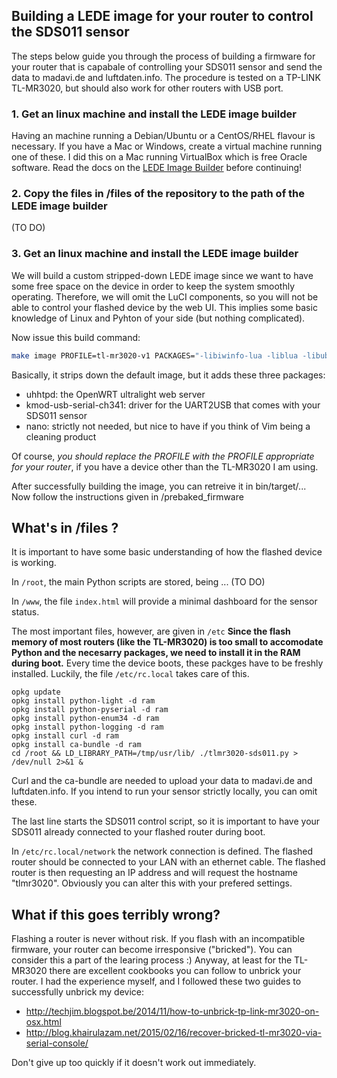 ## Building a LEDE image for your router to control the SDS011 sensor

The steps below guide you through the process of building a firmware for your router that is capabale of controlling your SDS011 sensor and send the data to madavi.de and luftdaten.info. The procedure is tested on a TP-LINK TL-MR3020, but should also work for other routers with USB port.

### 1. Get an linux machine and install the LEDE image builder
Having an machine running a Debian/Ubuntu or a CentOS/RHEL flavour is necessary. If you have a Mac or Windows, create a virtual machine running one of these. I did this on a Mac running VirtualBox which is free Oracle software.
Read the docs on the [LEDE Image Builder](https://lede-project.org/docs/user-guide/imagebuilder) before continuing!

### 2. Copy the files in /files of the repository to the path of the LEDE image builder
(TO DO)

### 3. Get an linux machine and install the LEDE image builder
We will build a custom stripped-down LEDE image since we want to have some free space on the device in order to keep the system smoothly operating. Therefore, we will omit the LuCI components, so you will not be able to control your flashed device by the web UI. This implies some basic knowledge of Linux and Pyhton of your side (but nothing complicated).

Now issue this build command:

```bash
make image PROFILE=tl-mr3020-v1 PACKAGES="-libiwinfo-lua -liblua -libubus-lua -libuci-lua -lua -luci -luci-app-firewall -luci-base -luci-lib-ip -luci-lib-nixio -luci-mod-admin-full -luci-proto-ipv6 -luci-proto-ppp -luci-theme-bootstrap uhttpd kmod-usb-serial-ch341 nano" FILES="files/"
```
Basically, it strips down the default image, but it adds these three packages:
- uhhtpd: the OpenWRT ultralight web server
- kmod-usb-serial-ch341: driver for the UART2USB that comes with your SDS011 sensor
- nano: strictly not needed, but nice to have if you think of Vim being a cleaning product

Of course, _you should replace the PROFILE with the PROFILE appropriate for your router_, if you have a device other than the TL-MR3020 I am using.

After successfully building the image, you can retreive it in bin/target/...
Now follow the instructions given in /prebaked_firmware

## What's in /files ?
It is important to have some basic understanding of how the flashed device is working.

In ```/root```, the main Python scripts are stored, being ... (TO DO)

In  ```/www```, the file ```index.html``` will provide a minimal dashboard for the sensor status.

The most important files, however, are given in ```/etc```
**Since the flash memory of most routers (like the TL-MR3020) is too small to accomodate Python and the necesarry packages, we need to install it in the RAM during boot.**  Every time the device boots, these packges have to be freshly installed.
Luckily, the file ```/etc/rc.local``` takes care of this.

```
opkg update
opkg install python-light -d ram
opkg install python-pyserial -d ram
opkg install python-enum34 -d ram
opkg install python-logging -d ram
opkg install curl -d ram
opkg install ca-bundle -d ram
cd /root && LD_LIBRARY_PATH=/tmp/usr/lib/ ./tlmr3020-sds011.py > /dev/null 2>&1 &
```

Curl and the ca-bundle are needed to upload your data to madavi.de and luftdaten.info. If you intend to run your sensor strictly locally, you can omit these.

The last line starts the SDS011 control script, so it is important to have your SDS011 already connected to your flashed router during boot.

In ```/etc/rc.local/network``` the network connection is defined. The flashed router should be connected to your LAN with an ethernet cable. The flashed router is then requesting an IP address and will request the hostname "tlmr3020". Obviously you can alter this with your prefered settings.

## What if this goes terribly wrong?
Flashing a router is never without risk. If you flash with an incompatible firmware, your router can become irresponsive ("bricked"). You can consider this a part of the learing process :)
Anyway, at least for the TL-MR3020 there are excellent cookbooks you can follow to unbrick your router.
I had the experience myself, and I followed these two guides to successfully unbrick my device:

- http://techjim.blogspot.be/2014/11/how-to-unbrick-tp-link-mr3020-on-osx.html
- http://blog.khairulazam.net/2015/02/16/recover-bricked-tl-mr3020-via-serial-console/

Don't give up too quickly if it doesn't work out immediately.

